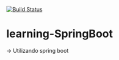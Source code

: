 [![Build Status](https://travis-ci.org/HiegoGeorge/learning-SpringBoot.svg?branch=master)](https://travis-ci.org/HiegoGeorge/learning-SpringBoot)
# learning-SpringBoot
-> Utilizando spring boot 
 

